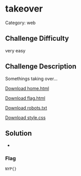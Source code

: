 # takeover

Category: web

## Challenge Difficulty

very easy

## Challenge Description
Somethings taking over...

[Download home.html](https://github.com/Diablo2912/CTF-Writeups/blob/main/NYP%20InfoSec%20June%20CTF%202025/.files/home.html)

[Download flag.html](https://github.com/Diablo2912/CTF-Writeups/blob/main/NYP%20InfoSec%20June%20CTF%202025/.files/flag.html)

[Download robots.txt](https://github.com/Diablo2912/CTF-Writeups/blob/main/NYP%20InfoSec%20June%20CTF%202025/.files/robots.txt)

[Download style.css](https://github.com/Diablo2912/CTF-Writeups/blob/main/NYP%20InfoSec%20June%20CTF%202025/.files/style.css)


## Solution

- 

### Flag
    NYP{}
